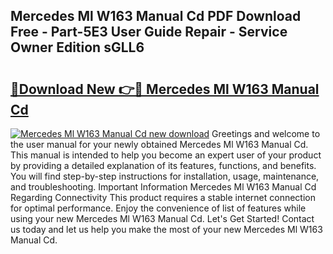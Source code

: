 ## Mercedes Ml W163 Manual Cd PDF Download Free - Part-5E3 User Guide Repair - Service Owner Edition sGLL6

# <h2><a href="http://bc66196.oget.top/?id=Mercedes+Ml+W163+Manual+Cd">🔗Download New 👉🔴 Mercedes Ml W163 Manual Cd</a></h2>

[![Mercedes Ml W163 Manual Cd new download](https://i.imgur.com/5g1atiW.png)](http://bc66196.oget.top/?id=Mercedes+Ml+W163+Manual+Cd)
Greetings and welcome to the user manual for your newly obtained Mercedes Ml W163 Manual Cd. This manual is intended to help you become an expert user of your product by providing a detailed explanation of its features, functions, and benefits. You will find step-by-step instructions for installation, usage, maintenance, and troubleshooting. Important Information Mercedes Ml W163 Manual Cd Regarding Connectivity This product requires a stable internet connection for optimal performance. Enjoy the convenience of list of features while using your new Mercedes Ml W163 Manual Cd. Let's Get Started! Contact us today and let us help you make the most of your new Mercedes Ml W163 Manual Cd.
